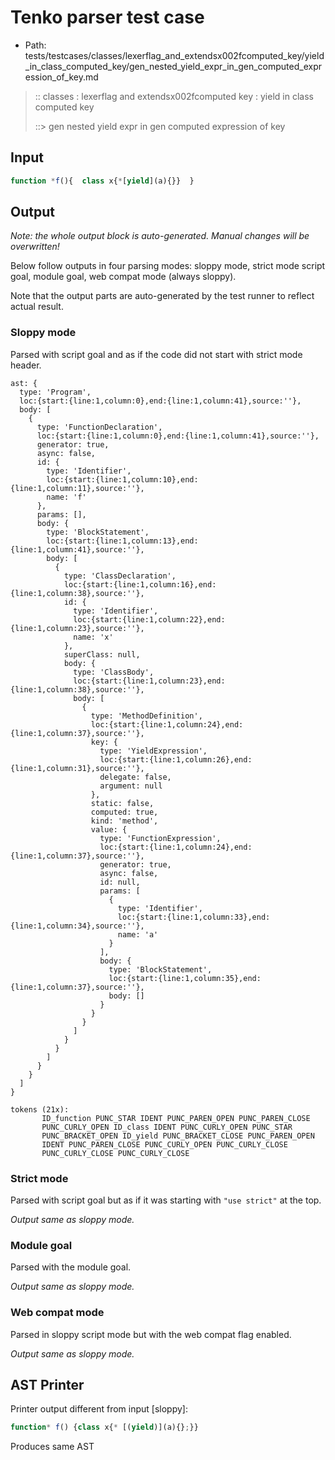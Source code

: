 # Tenko parser test case

- Path: tests/testcases/classes/lexerflag_and_extendsx002fcomputed_key/yield_in_class_computed_key/gen_nested_yield_expr_in_gen_computed_expression_of_key.md

> :: classes : lexerflag and extendsx002fcomputed key : yield in class computed key
>
> ::> gen nested yield expr in gen computed expression of key

## Input

`````js
function *f(){  class x{*[yield](a){}}  }
`````

## Output

_Note: the whole output block is auto-generated. Manual changes will be overwritten!_

Below follow outputs in four parsing modes: sloppy mode, strict mode script goal, module goal, web compat mode (always sloppy).

Note that the output parts are auto-generated by the test runner to reflect actual result.

### Sloppy mode

Parsed with script goal and as if the code did not start with strict mode header.

`````
ast: {
  type: 'Program',
  loc:{start:{line:1,column:0},end:{line:1,column:41},source:''},
  body: [
    {
      type: 'FunctionDeclaration',
      loc:{start:{line:1,column:0},end:{line:1,column:41},source:''},
      generator: true,
      async: false,
      id: {
        type: 'Identifier',
        loc:{start:{line:1,column:10},end:{line:1,column:11},source:''},
        name: 'f'
      },
      params: [],
      body: {
        type: 'BlockStatement',
        loc:{start:{line:1,column:13},end:{line:1,column:41},source:''},
        body: [
          {
            type: 'ClassDeclaration',
            loc:{start:{line:1,column:16},end:{line:1,column:38},source:''},
            id: {
              type: 'Identifier',
              loc:{start:{line:1,column:22},end:{line:1,column:23},source:''},
              name: 'x'
            },
            superClass: null,
            body: {
              type: 'ClassBody',
              loc:{start:{line:1,column:23},end:{line:1,column:38},source:''},
              body: [
                {
                  type: 'MethodDefinition',
                  loc:{start:{line:1,column:24},end:{line:1,column:37},source:''},
                  key: {
                    type: 'YieldExpression',
                    loc:{start:{line:1,column:26},end:{line:1,column:31},source:''},
                    delegate: false,
                    argument: null
                  },
                  static: false,
                  computed: true,
                  kind: 'method',
                  value: {
                    type: 'FunctionExpression',
                    loc:{start:{line:1,column:24},end:{line:1,column:37},source:''},
                    generator: true,
                    async: false,
                    id: null,
                    params: [
                      {
                        type: 'Identifier',
                        loc:{start:{line:1,column:33},end:{line:1,column:34},source:''},
                        name: 'a'
                      }
                    ],
                    body: {
                      type: 'BlockStatement',
                      loc:{start:{line:1,column:35},end:{line:1,column:37},source:''},
                      body: []
                    }
                  }
                }
              ]
            }
          }
        ]
      }
    }
  ]
}

tokens (21x):
       ID_function PUNC_STAR IDENT PUNC_PAREN_OPEN PUNC_PAREN_CLOSE
       PUNC_CURLY_OPEN ID_class IDENT PUNC_CURLY_OPEN PUNC_STAR
       PUNC_BRACKET_OPEN ID_yield PUNC_BRACKET_CLOSE PUNC_PAREN_OPEN
       IDENT PUNC_PAREN_CLOSE PUNC_CURLY_OPEN PUNC_CURLY_CLOSE
       PUNC_CURLY_CLOSE PUNC_CURLY_CLOSE
`````

### Strict mode

Parsed with script goal but as if it was starting with `"use strict"` at the top.

_Output same as sloppy mode._

### Module goal

Parsed with the module goal.

_Output same as sloppy mode._

### Web compat mode

Parsed in sloppy script mode but with the web compat flag enabled.

_Output same as sloppy mode._

## AST Printer

Printer output different from input [sloppy]:

````js
function* f() {class x{* [(yield)](a){};}}
````

Produces same AST
